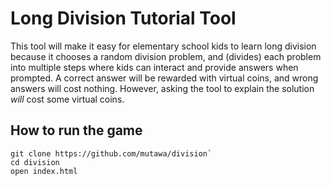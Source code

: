 # Long Division Tutorial Tool

This tool will make it easy for elementary school kids to learn long division because it chooses a random division problem, and (divides) each problem into multiple steps where kids can interact and provide answers when prompted. A correct answer will be rewarded with virtual coins, and wrong answers will cost nothing. However, asking the tool to explain the solution *will* cost some virtual coins.

## How to run the game

```
git clone https://github.com/mutawa/division`
cd division
open index.html
```
